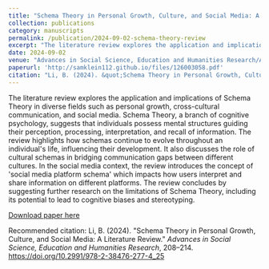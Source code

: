 ```yaml
---
title: "Schema Theory in Personal Growth, Culture, and Social Media: A Literature Review"
collection: publications
category: manuscripts
permalink: /publication/2024-09-02-schema-theory-review
excerpt: "The literature review explores the application and implications of Schema Theory in diverse fields such as personal growth, cross-cultural communication, and social media. Schema Theory, a branch of cognitive psychology, suggests that individuals possess mental structures guiding their perception, processing, interpretation, and recall of information. The review highlights how schemas continue to evolve throughout an individual's life, influencing their development. It also discusses the role of cultural schemas in bridging communication gaps between different cultures. In the social media context, the review introduces the concept of 'social media platform schema' which impacts how users interpret and share information on different platforms. The review concludes by suggesting further research on the limitations of Schema Theory, including its potential to lead to cognitive biases and stereotyping."
date: 2024-09-02
venue: "Advances in Social Science, Education and Humanities Research/Advances in Social Science, Education and Humanities Research"
paperurl: 'http://samklein112.github.io/files/126003058.pdf'
citation: "Li, B. (2024). &quot;Schema Theory in Personal Growth, Culture, and Social Media: A Literature Review.&quot; <i>Advances in Social Science, Education and Humanities Research</i>. 208–214. https://doi.org/10.2991/978-2-38476-277-4_25"
---
```

The literature review explores the application and implications of
Schema Theory in diverse fields such as personal growth, cross-cultural communication, and social media. Schema Theory, a branch of cognitive psychology, suggests that individuals possess mental structures guiding their perception, processing, interpretation, and recall of information. The review highlights how schemas continue to evolve throughout an individual's life, influencing their development. It also discusses the role of cultural schemas in bridging communication gaps between different cultures. In the social media context, the review introduces the concept of 'social media platform schema' which impacts how users interpret and share information on different platforms. The review concludes by suggesting further research on the limitations of Schema Theory, including its potential to lead to cognitive biases and stereotyping.

[Download paper here](http://samklein112.github.io/files/126003058.pdf)

Recommended citation: Li, B. (2024). "Schema Theory in Personal Growth, Culture, and Social Media: A Literature Review." <i>Advances in Social Science, Education and Humanities Research</i>, 208–214. https://doi.org/10.2991/978-2-38476-277-4_25
